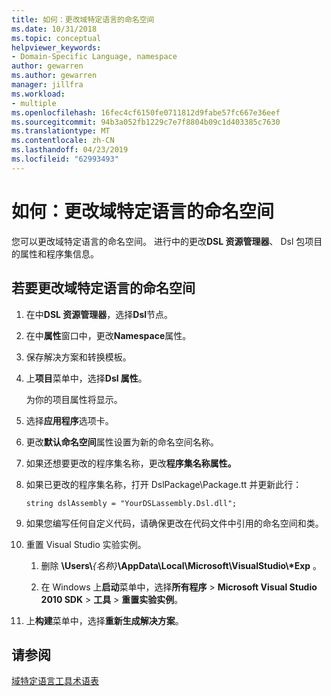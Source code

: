 ```yaml
---
title: 如何：更改域特定语言的命名空间
ms.date: 10/31/2018
ms.topic: conceptual
helpviewer_keywords:
- Domain-Specific Language, namespace
author: gewarren
ms.author: gewarren
manager: jillfra
ms.workload:
- multiple
ms.openlocfilehash: 16fec4cf6150fe0711812d9fabe57fc667e36eef
ms.sourcegitcommit: 94b3a052fb1229c7e7f8804b09c1d403385c7630
ms.translationtype: MT
ms.contentlocale: zh-CN
ms.lasthandoff: 04/23/2019
ms.locfileid: "62993493"
---
```

# <a name="how-to-change-the-namespace-of-a-domain-specific-language"></a>如何：更改域特定语言的命名空间

您可以更改域特定语言的命名空间。 进行中的更改**DSL 资源管理器**、 Dsl 包项目的属性和程序集信息。

## <a name="to-change-the-namespace-of-a-domain-specific-language"></a>若要更改域特定语言的命名空间

1. 在中**DSL 资源管理器**，选择**Dsl**节点。

2. 在中**属性**窗口中，更改**Namespace**属性。

3. 保存解决方案和转换模板。

4. 上**项目**菜单中，选择**Dsl 属性**。

   为你的项目属性将显示。

5. 选择**应用程序**选项卡。

6. 更改**默认命名空间**属性设置为新的命名空间名称。

7. 如果还想要更改的程序集名称，更改**程序集名称属性。**

8. 如果已更改的程序集名称，打开 DslPackage\Package.tt 并更新此行：

   `string dslAssembly = "YourDSLassembly.Dsl.dll";`

9. 如果您编写任何自定义代码，请确保更改在代码文件中引用的命名空间和类。

10. 重置 Visual Studio 实验实例。

    1. 删除 **\Users\\**_{名称}_**\AppData\Local\Microsoft\VisualStudio\\\*Exp** 。

    2. 在 Windows 上**启动**菜单中，选择**所有程序** > **Microsoft Visual Studio 2010 SDK** > **工具**  > **重置实验实例**。

11. 上**构建**菜单中，选择**重新生成解决方案**。

## <a name="see-also"></a>请参阅

[域特定语言工具术语表](https://msdn.microsoft.com/ca5e84cb-a315-465c-be24-76aa3df276aa)
